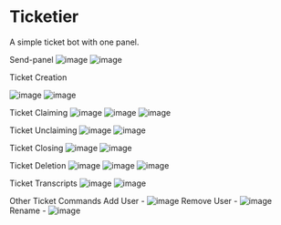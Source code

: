 # Ticketier
A simple ticket bot with one panel.

Send-panel
![image](https://user-images.githubusercontent.com/82292294/205264525-ada93177-79cf-4562-82e3-d090c9b1f286.png)
![image](https://user-images.githubusercontent.com/82292294/205264824-cd5cec65-dfe1-46c6-b07e-b06aff0ccc52.png)

Ticket Creation

![image](https://user-images.githubusercontent.com/82292294/205264926-c2c9bee2-e4e4-4662-92fb-9e19cb097863.png)
![image](https://user-images.githubusercontent.com/82292294/205264978-7c6acbe8-86d9-4063-a9e0-65c47cde5d1c.png)

Ticket Claiming
![image](https://user-images.githubusercontent.com/82292294/205265047-e39e1bf3-6838-4d01-a6a7-8cbb227b3b3a.png)
![image](https://user-images.githubusercontent.com/82292294/205265218-4a07e515-41cf-48af-88cc-36019ee57d7c.png)
![image](https://user-images.githubusercontent.com/82292294/205265410-ddc48c36-7a98-443c-bca5-00dffccf05c7.png)

Ticket Unclaiming
![image](https://user-images.githubusercontent.com/82292294/205265281-208a27bc-0d7a-4f3b-a549-d06f125bb2cb.png)
![image](https://user-images.githubusercontent.com/82292294/205265328-51be2222-5abb-42b8-b41e-3eb47cf7edc1.png)

Ticket Closing
![image](https://user-images.githubusercontent.com/82292294/205265537-45e07056-17ee-481a-9e1d-83b38221f047.png)
![image](https://user-images.githubusercontent.com/82292294/205265654-01c33bf2-ebbb-4d23-b474-574aced45543.png)

Ticket Deletion
![image](https://user-images.githubusercontent.com/82292294/205265731-35236982-5a30-4475-9718-d767270a40b2.png)
![image](https://user-images.githubusercontent.com/82292294/205266700-b4b5a9f9-6280-4a81-a967-bf7cda1a285e.png)
![image](https://user-images.githubusercontent.com/82292294/205266707-2ceaebbc-4a14-45ad-aad3-d6042b3cf44c.png)


Ticket Transcripts
![image](https://user-images.githubusercontent.com/82292294/205265474-b73154dd-59c9-4d5d-9fed-a4acca29a43b.png)
![image](https://user-images.githubusercontent.com/82292294/205266735-005a9f74-5984-4f0e-9de8-dfd00a23f7bd.png)

Other Ticket Commands
Add User - ![image](https://user-images.githubusercontent.com/82292294/205265857-8fb01322-e93c-4e60-85d9-0c4f53a1595e.png)
Remove User - ![image](https://user-images.githubusercontent.com/82292294/205265940-d82710a4-069f-43fe-911b-0a22667208fe.png)
Rename - ![image](https://user-images.githubusercontent.com/82292294/205266901-1b6dddf8-1b2c-4ba8-bc80-65b14e8bfdb9.png)

